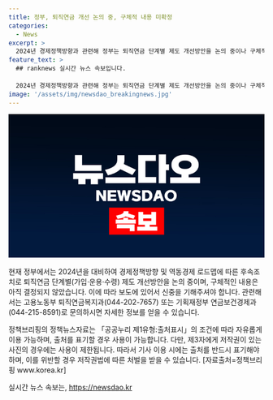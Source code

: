 ```yaml
---
title: 정부, 퇴직연금 개선 논의 중, 구체적 내용 미확정
categories:
  - News
excerpt: >
  2024년 경제정책방향과 관련해 정부는 퇴직연금 단계별 제도 개선방안을 논의 중이나 구체적 내용은 확정되지 않았다. 자세한 내용은 해당 부처로 문의바라며, 이 기사는 공공누리 제1유형에 따라 자유롭게 이용 가능하나, 사진은 제외. 출처를 반드시 표기해야 함을 유의. <자료출처=정책브리핑 www.korea.kr> (문의 : 고용노동부 퇴직연금복지과 044-202-7657, 기획재정부 연금보건경제과 044-215-8591)
feature_text: >
  ## ranknews 실시간 뉴스 속보입니다.

  2024년 경제정책방향과 관련해 정부는 퇴직연금 단계별 제도 개선방안을 논의 중이나 구체적 내용은 확정되지 않았다. 자세한 내용은 해당 부처로 문의바라며, 이 기사는 공공누리 제1유형에 따라 자유롭게 이용 가능하나, 사진은 제외. 출처를 반드시 표기해야 함을 유의. <자료출처=정책브리핑 www.korea.kr> (문의 : 고용노동부 퇴직연금복지과 044-202-7657, 기획재정부 연금보건경제과 044-215-8591)
image: '/assets/img/newsdao_breakingnews.jpg'
---
```


<p><img src="/assets/img/newsdao_breakingnews.jpg" alt="ranknews 속보" /></p>

<p>현재 정부에서는 2024년을 대비하여 경제정책방향 및 역동경제 로드맵에 따른 후속조치로 퇴직연금 단계별(가입·운용·수령) 제도 개선방안을 논의 중이며, 구체적인 내용은 아직 결정되지 않았습니다. 이에 따라 보도에 있어서 신중을 기해주셔야 합니다. 관련해서는 고용노동부 퇴직연금복지과(044-202-7657) 또는 기획재정부 연금보건경제과(044-215-8591)로 문의하시면 자세한 정보를 얻을 수 있습니다.</p>

<p>정책브리핑의 정책뉴스자료는 「공공누리 제1유형:출처표시」의 조건에 따라 자유롭게 이용 가능하며, 출처를 표기할 경우 사용이 가능합니다. 다만, 제3자에게 저작권이 있는 사진의 경우에는 사용이 제한됩니다. 따라서 기사 이용 시에는 출처를 반드시 표기해야 하며, 이를 위반할 경우 저작권법에 따른 처벌을 받을 수 있습니다. [자료출처=정책브리핑 www.korea.kr]</p>
실시간 뉴스 속보는, <a href="https://newsdao.kr" rel="dofollow">https://newsdao.kr</a>


